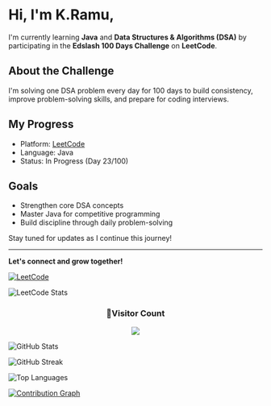 # Hi, I'm K.Ramu,

I'm currently learning **Java** and **Data Structures & Algorithms (DSA)** by participating in the **Edslash 100 Days Challenge** on **LeetCode**.

## About the Challenge
I'm solving one DSA problem every day for 100 days to build consistency, improve problem-solving skills, and prepare for coding interviews.

## My Progress
- Platform: [LeetCode](https://leetcode.com)
- Language: Java
- Status: In Progress (Day 23/100)

## Goals
- Strengthen core DSA concepts
- Master Java for competitive programming
- Build discipline through daily problem-solving

Stay tuned for updates as I continue this journey!

---

**Let's connect and grow together!**


[![LeetCode](https://img.shields.io/badge/LeetCode-Profile-orange?style=flat&logo=leetcode)](https://leetcode.com/kRamu_581/)



![LeetCode Stats](https://leetcard.jacoblin.cool/kRamu_581?theme=dark)


<div align="center">
  <h3><b>📍Visitor Count</b></h3>
</div>

<p align="center">
  <img src="https://profile-counter.glitch.me/kRamu81/count.svg" />
</p>



<!-- GitHub Stats -->
![GitHub Stats](https://github-readme-stats.vercel.app/api?username=kRamu81&show_icons=true&theme=github_dark&hide_border=false&rank_icon=github&include_all_commits=true)

<!-- GitHub Streak -->
![GitHub Streak](https://streak-stats.demolab.com?user=kRamu81&theme=github-dark&hide_border=false)

<!-- Top Languages -->
![Top Languages](https://github-readme-stats.vercel.app/api/top-langs/?username=kRamu81&layout=compact&theme=github_dark&hide_border=false)

<!-- Contribution Graph -->
[![Contribution Graph](https://github-readme-activity-graph.vercel.app/graph?username=kRamu81&theme=github-dark&hide_border=false)](https://github.com/kRamu81)